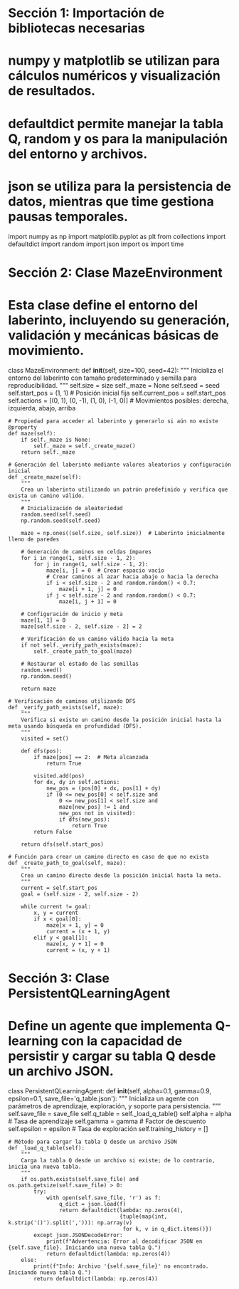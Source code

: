 # Sección 1: Importación de bibliotecas necesarias
# numpy y matplotlib se utilizan para cálculos numéricos y visualización de resultados.
# defaultdict permite manejar la tabla Q, random y os para la manipulación del entorno y archivos.
# json se utiliza para la persistencia de datos, mientras que time gestiona pausas temporales.
import numpy as np
import matplotlib.pyplot as plt
from collections import defaultdict
import random
import json
import os
import time

# Sección 2: Clase MazeEnvironment
# Esta clase define el entorno del laberinto, incluyendo su generación, validación y mecánicas básicas de movimiento.
class MazeEnvironment:
    def __init__(self, size=100, seed=42):
        """
        Inicializa el entorno del laberinto con tamaño predeterminado y semilla para reproducibilidad.
        """
        self.size = size
        self._maze = None
        self.seed = seed
        self.start_pos = (1, 1)  # Posición inicial fija
        self.current_pos = self.start_pos
        self.actions = [(0, 1), (0, -1), (1, 0), (-1, 0)]  # Movimientos posibles: derecha, izquierda, abajo, arriba

    # Propiedad para acceder al laberinto y generarlo si aún no existe
    @property
    def maze(self):
        if self._maze is None:
            self._maze = self._create_maze()
        return self._maze

    # Generación del laberinto mediante valores aleatorios y configuración inicial
    def _create_maze(self):
        """
        Crea un laberinto utilizando un patrón predefinido y verifica que exista un camino válido.
        """
        # Inicialización de aleatoriedad
        random.seed(self.seed)
        np.random.seed(self.seed)

        maze = np.ones((self.size, self.size))  # Laberinto inicialmente lleno de paredes

        # Generación de caminos en celdas ímpares
        for i in range(1, self.size - 1, 2):
            for j in range(1, self.size - 1, 2):
                maze[i, j] = 0  # Crear espacio vacío
                # Crear caminos al azar hacia abajo o hacia la derecha
                if i < self.size - 2 and random.random() < 0.7:
                    maze[i + 1, j] = 0
                if j < self.size - 2 and random.random() < 0.7:
                    maze[i, j + 1] = 0

        # Configuración de inicio y meta
        maze[1, 1] = 0
        maze[self.size - 2, self.size - 2] = 2

        # Verificación de un camino válido hacia la meta
        if not self._verify_path_exists(maze):
            self._create_path_to_goal(maze)

        # Restaurar el estado de las semillas
        random.seed()
        np.random.seed()

        return maze

    # Verificación de caminos utilizando DFS
    def _verify_path_exists(self, maze):
        """
        Verifica si existe un camino desde la posición inicial hasta la meta usando búsqueda en profundidad (DFS).
        """
        visited = set()

        def dfs(pos):
            if maze[pos] == 2:  # Meta alcanzada
                return True

            visited.add(pos)
            for dx, dy in self.actions:
                new_pos = (pos[0] + dx, pos[1] + dy)
                if (0 <= new_pos[0] < self.size and
                    0 <= new_pos[1] < self.size and
                    maze[new_pos] != 1 and
                    new_pos not in visited):
                    if dfs(new_pos):
                        return True
            return False

        return dfs(self.start_pos)

    # Función para crear un camino directo en caso de que no exista
    def _create_path_to_goal(self, maze):
        """
        Crea un camino directo desde la posición inicial hasta la meta.
        """
        current = self.start_pos
        goal = (self.size - 2, self.size - 2)

        while current != goal:
            x, y = current
            if x < goal[0]:
                maze[x + 1, y] = 0
                current = (x + 1, y)
            elif y < goal[1]:
                maze[x, y + 1] = 0
                current = (x, y + 1)

# Sección 3: Clase PersistentQLearningAgent
# Define un agente que implementa Q-learning con la capacidad de persistir y cargar su tabla Q desde un archivo JSON.
class PersistentQLearningAgent:
    def __init__(self, alpha=0.1, gamma=0.9, epsilon=0.1, save_file='q_table.json'):
        """
        Inicializa un agente con parámetros de aprendizaje, exploración, y soporte para persistencia.
        """
        self.save_file = save_file
        self.q_table = self._load_q_table()
        self.alpha = alpha  # Tasa de aprendizaje
        self.gamma = gamma  # Factor de descuento
        self.epsilon = epsilon  # Tasa de exploración
        self.training_history = []

    # Método para cargar la tabla Q desde un archivo JSON
    def _load_q_table(self):
        """
        Carga la tabla Q desde un archivo si existe; de lo contrario, inicia una nueva tabla.
        """
        if os.path.exists(self.save_file) and os.path.getsize(self.save_file) > 0:
            try:
                with open(self.save_file, 'r') as f:
                    q_dict = json.load(f)
                    return defaultdict(lambda: np.zeros(4), 
                                       {tuple(map(int, k.strip('()').split(','))): np.array(v)
                                        for k, v in q_dict.items()})
            except json.JSONDecodeError:
                print(f"Advertencia: Error al decodificar JSON en {self.save_file}. Iniciando una nueva tabla Q.")
                return defaultdict(lambda: np.zeros(4))
        else:
            print(f"Info: Archivo '{self.save_file}' no encontrado. Iniciando nueva tabla Q.")
            return defaultdict(lambda: np.zeros(4))
